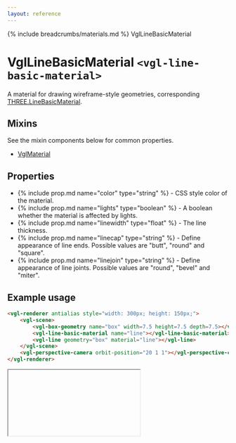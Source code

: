 ```yaml
---
layout: reference
---
```

{% include breadcrumbs/materials.md %} VglLineBasicMaterial
# VglLineBasicMaterial `<vgl-line-basic-material>`
A material for drawing wireframe-style geometries, corresponding [THREE.LineBasicMaterial](https://threejs.org/docs/index.html#api/materials/LineBasicMaterial).
## Mixins
See the mixin components below for common properties.
* [VglMaterial](vgl-material)

## Properties
* {% include prop.md name="color" type="string" %} - CSS style color of the material.
* {% include prop.md name="lights" type="boolean" %} - A boolean whether the material is affected by lights.
* {% include prop.md name="linewidth" type="float" %} - The line thickness.
* {% include prop.md name="linecap" type="string" %} - Define appearance of line ends. Possible values are "butt", "round" and "square".
* {% include prop.md name="linejoin" type="string" %} - Define appearance of line joints. Possible values are "round", "bevel" and "miter".

## Example usage
```html
<vgl-renderer antialias style="width: 300px; height: 150px;">
    <vgl-scene>
        <vgl-box-geometry name="box" width=7.5 height=7.5 depth=7.5></vgl-box-geometry>
        <vgl-line-basic-material name="line"></vgl-line-basic-material>
        <vgl-line geometry="box" material="line"></vgl-line>
    </vgl-scene>
    <vgl-perspective-camera orbit-position="20 1 1"></vgl-perspective-camera>
</vgl-renderer>
```
<div class="vgl-example"><iframe class="vgl-example__content" srcdoc="
    <style>
        body {
            margin: 0;
            overflow: hidden;
        }
        .vgl-canvas {
            height: 100vh;
        }
    </style>
    <vgl-renderer antialias class='vgl-canvas'>
        <vgl-scene>
            <vgl-box-geometry name='box' width=7.5 height=7.5 depth=7.5></vgl-box-geometry>
            <vgl-line-basic-material name='line'></vgl-line-basic-material>
            <vgl-line geometry='box' material='line'></vgl-line>
        </vgl-scene>
        <vgl-perspective-camera orbit-position='20 1 1'></vgl-perspective-camera>
    </vgl-renderer>
    <script src='../js/vue.min.js'></script>
    <script src='../js/three.min.js'></script>
    <script src='../js/vue-gl.js'></script>
    <script>
        Object.keys(VueGL).forEach(function(name) {
            Vue.component(name, VueGL[name]);
        });
        const vm = new Vue({
            el: '.vgl-canvas'
        });
    </script>
"></iframe></div>
<script src="https://unpkg.com/srcdoc-polyfill@1.0.0/srcdoc-polyfill.min.js"></script>
